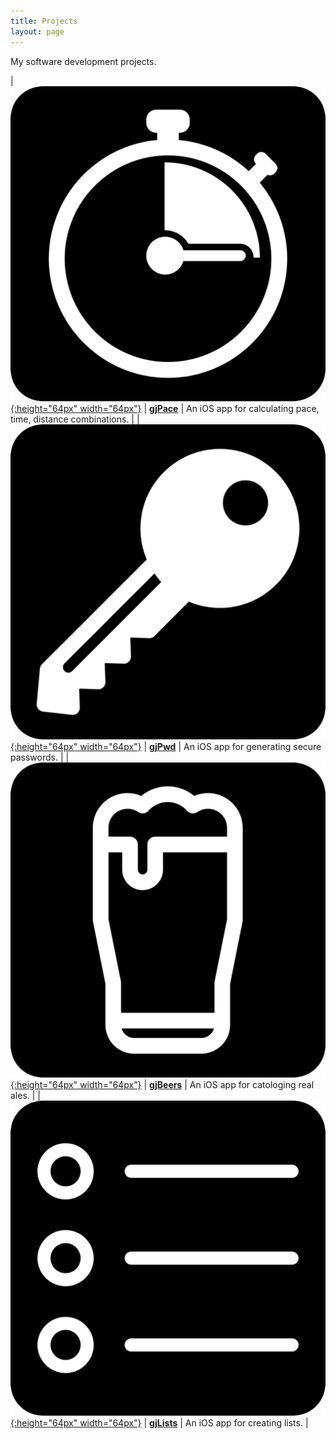 ```yaml
---
title: Projects
layout: page
---
```


My software development projects.

| [![gjPace](/images/gjPace-icon.png){:height="64px" width="64px"}](/gjPace) | [**gjPace**](/gjPace) | An iOS app for calculating pace, time, distance combinations. |
| [![gjPwd](/images/gjPwd-icon.png){:height="64px" width="64px"}](/gjPwd) | [**gjPwd**](/gjPwd) | An iOS app for generating secure passwords. |
| [![gjBeers](/images/gjBeers-icon.png){:height="64px" width="64px"}](/gjBeers) | [**gjBeers**](/gjBeers) | An iOS app for catologing real ales. |
| [![gjLists](/images/gjLists-icon.png){:height="64px" width="64px"}](/gjLists) | [**gjLists**](/gjLists) | An iOS app for creating lists. |
